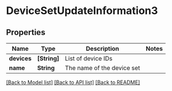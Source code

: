 # DeviceSetUpdateInformation3

## Properties
Name | Type | Description | Notes
------------ | ------------- | ------------- | -------------
**devices** | **[String]** | List of device IDs | 
**name** | **String** | The name of the device set | 

[[Back to Model list]](../README.md#documentation-for-models) [[Back to API list]](../README.md#documentation-for-api-endpoints) [[Back to README]](../README.md)


